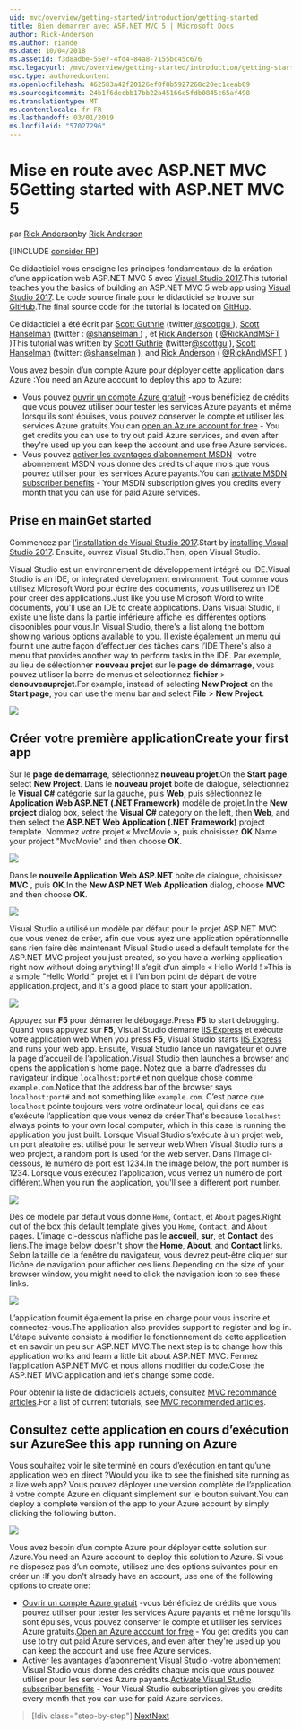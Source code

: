```yaml
---
uid: mvc/overview/getting-started/introduction/getting-started
title: Bien démarrer avec ASP.NET MVC 5 | Microsoft Docs
author: Rick-Anderson
ms.author: riande
ms.date: 10/04/2018
ms.assetid: f3d8adbe-55e7-4fd4-84a8-7155bc45c676
msc.legacyurl: /mvc/overview/getting-started/introduction/getting-started
msc.type: authoredcontent
ms.openlocfilehash: 462583a42f20126ef8f8b5927268c20ec1ceab89
ms.sourcegitcommit: 24b1f6decbb17bb22a45166e5fdb0845c65af498
ms.translationtype: MT
ms.contentlocale: fr-FR
ms.lasthandoff: 03/01/2019
ms.locfileid: "57027296"
---
```

<a name="getting-started-with-aspnet-mvc-5"></a><span data-ttu-id="cabd2-102">Mise en route avec ASP.NET MVC 5</span><span class="sxs-lookup"><span data-stu-id="cabd2-102">Getting started with ASP.NET MVC 5</span></span>
====================
<span data-ttu-id="cabd2-103">par [Rick Anderson]((https://twitter.com/RickAndMSFT))</span><span class="sxs-lookup"><span data-stu-id="cabd2-103">by [Rick Anderson]((https://twitter.com/RickAndMSFT))</span></span>

[!INCLUDE [consider RP](../../../../includes/razor.md)]

<span data-ttu-id="cabd2-104">Ce didacticiel vous enseigne les principes fondamentaux de la création d’une application web ASP.NET MVC 5 avec [Visual Studio 2017](https://visualstudio.microsoft.com/downloads/?utm_medium=microsoft&utm_source=docs.microsoft.com&utm_campaign=button+cta&utm_content=download+vs2017).</span><span class="sxs-lookup"><span data-stu-id="cabd2-104">This tutorial teaches you the basics of building an ASP.NET MVC 5 web app using [Visual Studio 2017](https://visualstudio.microsoft.com/downloads/?utm_medium=microsoft&utm_source=docs.microsoft.com&utm_campaign=button+cta&utm_content=download+vs2017).</span></span> <span data-ttu-id="cabd2-105">Le code source finale pour le didacticiel se trouve sur [GitHub](https://github.com/aspnet/Docs/tree/master/aspnet/mvc/overview/getting-started/introduction/sample/MvcMovie/MvcMovie).</span><span class="sxs-lookup"><span data-stu-id="cabd2-105">The final source code for the tutorial is located on [GitHub](https://github.com/aspnet/Docs/tree/master/aspnet/mvc/overview/getting-started/introduction/sample/MvcMovie/MvcMovie).</span></span>

<span data-ttu-id="cabd2-106">Ce didacticiel a été écrit par [Scott Guthrie](https://weblogs.asp.net/scottgu/) (twitter[ @scottgu ](https://twitter.com/scottgu) ), [Scott Hanselman](http://www.hanselman.com/blog/) (twitter : [ @shanselman ](https://twitter.com/shanselman) ) , et [Rick Anderson](https://twitter.com/RickAndMSFT) ( [ @RickAndMSFT ](https://twitter.com/#!/RickAndMSFT) )</span><span class="sxs-lookup"><span data-stu-id="cabd2-106">This tutorial was written by [Scott Guthrie](https://weblogs.asp.net/scottgu/) (twitter[@scottgu](https://twitter.com/scottgu) ), [Scott Hanselman](http://www.hanselman.com/blog/) (twitter: [@shanselman](https://twitter.com/shanselman) ), and [Rick Anderson](https://twitter.com/RickAndMSFT) ( [@RickAndMSFT](https://twitter.com/#!/RickAndMSFT) )</span></span>

<span data-ttu-id="cabd2-107">Vous avez besoin d’un compte Azure pour déployer cette application dans Azure :</span><span class="sxs-lookup"><span data-stu-id="cabd2-107">You need an Azure account to deploy this app to Azure:</span></span>

- <span data-ttu-id="cabd2-108">Vous pouvez [ouvrir un compte Azure gratuit](https://azure.microsoft.com/pricing/free-trial/?WT.mc_id=A443DD604) -vous bénéficiez de crédits que vous pouvez utiliser pour tester les services Azure payants et même lorsqu’ils sont épuisés, vous pouvez conserver le compte et utiliser les services Azure gratuits.</span><span class="sxs-lookup"><span data-stu-id="cabd2-108">You can [open an Azure account for free](https://azure.microsoft.com/pricing/free-trial/?WT.mc_id=A443DD604) - You get credits you can use to try out paid Azure services, and even after they're used up you can keep the account and use free Azure services.</span></span>
- <span data-ttu-id="cabd2-109">Vous pouvez [activer les avantages d’abonnement MSDN](https://azure.microsoft.com/pricing/member-offers/msdn-benefits-details/?WT.mc_id=A443DD604) -votre abonnement MSDN vous donne des crédits chaque mois que vous pouvez utiliser pour les services Azure payants.</span><span class="sxs-lookup"><span data-stu-id="cabd2-109">You can [activate MSDN subscriber benefits](https://azure.microsoft.com/pricing/member-offers/msdn-benefits-details/?WT.mc_id=A443DD604) - Your MSDN subscription gives you credits every month that you can use for paid Azure services.</span></span>

## <a name="get-started"></a><span data-ttu-id="cabd2-110">Prise en main</span><span class="sxs-lookup"><span data-stu-id="cabd2-110">Get started</span></span>

<span data-ttu-id="cabd2-111">Commencez par [l’installation de Visual Studio 2017](https://visualstudio.microsoft.com/downloads/?utm_medium=microsoft&utm_source=docs.microsoft.com&utm_campaign=button+cta&utm_content=download+vs2017).</span><span class="sxs-lookup"><span data-stu-id="cabd2-111">Start by [installing Visual Studio 2017](https://visualstudio.microsoft.com/downloads/?utm_medium=microsoft&utm_source=docs.microsoft.com&utm_campaign=button+cta&utm_content=download+vs2017).</span></span> <span data-ttu-id="cabd2-112">Ensuite, ouvrez Visual Studio.</span><span class="sxs-lookup"><span data-stu-id="cabd2-112">Then, open Visual Studio.</span></span>

<span data-ttu-id="cabd2-113">Visual Studio est un environnement de développement intégré ou IDE.</span><span class="sxs-lookup"><span data-stu-id="cabd2-113">Visual Studio is an IDE, or integrated development environment.</span></span> <span data-ttu-id="cabd2-114">Tout comme vous utilisez Microsoft Word pour écrire des documents, vous utiliserez un IDE pour créer des applications.</span><span class="sxs-lookup"><span data-stu-id="cabd2-114">Just like you use Microsoft Word to write documents, you'll use an IDE to create applications.</span></span> <span data-ttu-id="cabd2-115">Dans Visual Studio, il existe une liste dans la partie inférieure affiche les différentes options disponibles pour vous.</span><span class="sxs-lookup"><span data-stu-id="cabd2-115">In Visual Studio, there's a list along the bottom showing various options available to you.</span></span> <span data-ttu-id="cabd2-116">Il existe également un menu qui fournit une autre façon d’effectuer des tâches dans l’IDE.</span><span class="sxs-lookup"><span data-stu-id="cabd2-116">There's also a menu that provides another way to perform tasks in the IDE.</span></span> <span data-ttu-id="cabd2-117">Par exemple, au lieu de sélectionner **nouveau projet** sur le **page de démarrage**, vous pouvez utiliser la barre de menus et sélectionnez **fichier** > **denouveauprojet**.</span><span class="sxs-lookup"><span data-stu-id="cabd2-117">For example, instead of selecting **New Project** on the **Start page**, you can use the menu bar and select **File** > **New Project**.</span></span>

![](getting-started/_static/image1.png)

## <a name="create-your-first-app"></a><span data-ttu-id="cabd2-118">Créer votre première application</span><span class="sxs-lookup"><span data-stu-id="cabd2-118">Create your first app</span></span>

<span data-ttu-id="cabd2-119">Sur le **page de démarrage**, sélectionnez **nouveau projet**.</span><span class="sxs-lookup"><span data-stu-id="cabd2-119">On the **Start page**, select **New Project**.</span></span> <span data-ttu-id="cabd2-120">Dans le **nouveau projet** boîte de dialogue, sélectionnez le **Visual C#** catégorie sur la gauche, puis **Web**, puis sélectionnez le **Application Web ASP.NET (.NET Framework)**  modèle de projet.</span><span class="sxs-lookup"><span data-stu-id="cabd2-120">In the **New project** dialog box, select the **Visual C#** category on the left, then **Web**, and then select the **ASP.NET Web Application (.NET Framework)** project template.</span></span> <span data-ttu-id="cabd2-121">Nommez votre projet « MvcMovie », puis choisissez **OK**.</span><span class="sxs-lookup"><span data-stu-id="cabd2-121">Name your project "MvcMovie" and then choose **OK**.</span></span>

![](getting-started/_static/image2.png)

<span data-ttu-id="cabd2-122">Dans le **nouvelle Application Web ASP.NET** boîte de dialogue, choisissez **MVC** , puis **OK**.</span><span class="sxs-lookup"><span data-stu-id="cabd2-122">In the **New ASP.NET Web Application** dialog, choose **MVC** and then choose **OK**.</span></span>

![](getting-started/_static/image3.png)

<span data-ttu-id="cabd2-123">Visual Studio a utilisé un modèle par défaut pour le projet ASP.NET MVC que vous venez de créer, afin que vous ayez une application opérationnelle sans rien faire dès maintenant !</span><span class="sxs-lookup"><span data-stu-id="cabd2-123">Visual Studio used a default template for the ASP.NET MVC project you just created, so you have a working application right now without doing anything!</span></span> <span data-ttu-id="cabd2-124">Il s’agit d’un simple « Hello World ! »</span><span class="sxs-lookup"><span data-stu-id="cabd2-124">This is a simple "Hello World!"</span></span> <span data-ttu-id="cabd2-125">projet et il l’un bon point de départ de votre application.</span><span class="sxs-lookup"><span data-stu-id="cabd2-125">project, and it's a good place to start your application.</span></span>

![](getting-started/_static/image4.png)

<span data-ttu-id="cabd2-126">Appuyez sur **F5** pour démarrer le débogage.</span><span class="sxs-lookup"><span data-stu-id="cabd2-126">Press **F5** to start debugging.</span></span> <span data-ttu-id="cabd2-127">Quand vous appuyez sur **F5**, Visual Studio démarre [IIS Express](/iis/extensions/introduction-to-iis-express/iis-express-overview) et exécute votre application web.</span><span class="sxs-lookup"><span data-stu-id="cabd2-127">When you press **F5**, Visual Studio starts [IIS Express](/iis/extensions/introduction-to-iis-express/iis-express-overview) and runs your web app.</span></span> <span data-ttu-id="cabd2-128">Ensuite, Visual Studio lance un navigateur et ouvre la page d’accueil de l’application.</span><span class="sxs-lookup"><span data-stu-id="cabd2-128">Visual Studio then launches a browser and opens the application's home page.</span></span> <span data-ttu-id="cabd2-129">Notez que la barre d’adresses du navigateur indique `localhost:port#` et non quelque chose comme `example.com`.</span><span class="sxs-lookup"><span data-stu-id="cabd2-129">Notice that the address bar of the browser says `localhost:port#` and not something like `example.com`.</span></span> <span data-ttu-id="cabd2-130">C’est parce que `localhost` pointe toujours vers votre ordinateur local, qui dans ce cas s’exécute l’application que vous venez de créer.</span><span class="sxs-lookup"><span data-stu-id="cabd2-130">That's because `localhost` always points to your own local computer, which in this case is running the application you just built.</span></span> <span data-ttu-id="cabd2-131">Lorsque Visual Studio s’exécute à un projet web, un port aléatoire est utilisé pour le serveur web.</span><span class="sxs-lookup"><span data-stu-id="cabd2-131">When Visual Studio runs a web project, a random port is used for the web server.</span></span> <span data-ttu-id="cabd2-132">Dans l’image ci-dessous, le numéro de port est 1234.</span><span class="sxs-lookup"><span data-stu-id="cabd2-132">In the image below, the port number is 1234.</span></span> <span data-ttu-id="cabd2-133">Lorsque vous exécutez l’application, vous verrez un numéro de port différent.</span><span class="sxs-lookup"><span data-stu-id="cabd2-133">When you run the application, you'll see a different port number.</span></span>

![](getting-started/_static/image5.png)

<span data-ttu-id="cabd2-134">Dès ce modèle par défaut vous donne `Home`, `Contact`, et `About` pages.</span><span class="sxs-lookup"><span data-stu-id="cabd2-134">Right out of the box this default template gives you `Home`, `Contact`, and `About` pages.</span></span> <span data-ttu-id="cabd2-135">L’image ci-dessous n’affiche pas le **accueil**, **sur**, et **Contact** des liens.</span><span class="sxs-lookup"><span data-stu-id="cabd2-135">The image below doesn't show the **Home**, **About**, and **Contact** links.</span></span> <span data-ttu-id="cabd2-136">Selon la taille de la fenêtre du navigateur, vous devrez peut-être cliquer sur l’icône de navigation pour afficher ces liens.</span><span class="sxs-lookup"><span data-stu-id="cabd2-136">Depending on the size of your browser window, you might need to click the navigation icon to see these links.</span></span>

![](getting-started/_static/image6.png)

<span data-ttu-id="cabd2-137">L’application fournit également la prise en charge pour vous inscrire et connectez-vous.</span><span class="sxs-lookup"><span data-stu-id="cabd2-137">The application also provides support to register and log in.</span></span> <span data-ttu-id="cabd2-138">L’étape suivante consiste à modifier le fonctionnement de cette application et en savoir un peu sur ASP.NET MVC.</span><span class="sxs-lookup"><span data-stu-id="cabd2-138">The next step is to change how this application works and learn a little bit about ASP.NET MVC.</span></span> <span data-ttu-id="cabd2-139">Fermez l’application ASP.NET MVC et nous allons modifier du code.</span><span class="sxs-lookup"><span data-stu-id="cabd2-139">Close the ASP.NET MVC application and let's change some code.</span></span>

<span data-ttu-id="cabd2-140">Pour obtenir la liste de didacticiels actuels, consultez [MVC recommandé articles](../mvc-learning-sequence.md).</span><span class="sxs-lookup"><span data-stu-id="cabd2-140">For a list of current tutorials, see [MVC recommended articles](../mvc-learning-sequence.md).</span></span>

## <a name="see-this-app-running-on-azure"></a><span data-ttu-id="cabd2-141">Consultez cette application en cours d’exécution sur Azure</span><span class="sxs-lookup"><span data-stu-id="cabd2-141">See this app running on Azure</span></span>

<span data-ttu-id="cabd2-142">Vous souhaitez voir le site terminé en cours d’exécution en tant qu’une application web en direct ?</span><span class="sxs-lookup"><span data-stu-id="cabd2-142">Would you like to see the finished site running as a live web app?</span></span> <span data-ttu-id="cabd2-143">Vous pouvez déployer une version complète de l’application à votre compte Azure en cliquant simplement sur le bouton suivant.</span><span class="sxs-lookup"><span data-stu-id="cabd2-143">You can deploy a complete version of the app to your Azure account by simply clicking the following button.</span></span>

[![](https://azuredeploy.net/deploybutton.png)](https://azuredeploy.net/?repository=https://github.com/aspnet/Docs/tree/master/aspnet/mvc/overview/getting-started/introduction/sample/MvcMovie&amp;WT.mc_id=deploy_azure_aspnet)

<span data-ttu-id="cabd2-144">Vous avez besoin d’un compte Azure pour déployer cette solution sur Azure.</span><span class="sxs-lookup"><span data-stu-id="cabd2-144">You need an Azure account to deploy this solution to Azure.</span></span> <span data-ttu-id="cabd2-145">Si vous ne disposez pas d’un compte, utilisez une des options suivantes pour en créer un :</span><span class="sxs-lookup"><span data-stu-id="cabd2-145">If you don't already have an account, use one of the following options to create one:</span></span>

- <span data-ttu-id="cabd2-146">[Ouvrir un compte Azure gratuit](https://azure.microsoft.com/pricing/free-trial/?WT.mc_id=A443DD604) -vous bénéficiez de crédits que vous pouvez utiliser pour tester les services Azure payants et même lorsqu’ils sont épuisés, vous pouvez conserver le compte et utiliser les services Azure gratuits.</span><span class="sxs-lookup"><span data-stu-id="cabd2-146">[Open an Azure account for free](https://azure.microsoft.com/pricing/free-trial/?WT.mc_id=A443DD604) - You get credits you can use to try out paid Azure services, and even after they're used up you can keep the account and use free Azure services.</span></span>
- <span data-ttu-id="cabd2-147">[Activer les avantages d’abonnement Visual Studio](https://azure.microsoft.com/pricing/member-offers/credit-for-visual-studio-subscribers) -votre abonnement Visual Studio vous donne des crédits chaque mois que vous pouvez utiliser pour les services Azure payants.</span><span class="sxs-lookup"><span data-stu-id="cabd2-147">[Activate Visual Studio subscriber benefits](https://azure.microsoft.com/pricing/member-offers/credit-for-visual-studio-subscribers) - Your Visual Studio subscription gives you credits every month that you can use for paid Azure services.</span></span>

> [!div class="step-by-step"]
> [<span data-ttu-id="cabd2-148">Next</span><span class="sxs-lookup"><span data-stu-id="cabd2-148">Next</span></span>](adding-a-controller.md)
